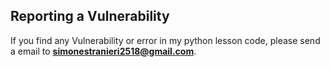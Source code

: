 ## Reporting a Vulnerability

If you find any Vulnerability or error in my python lesson code, please send a email to **simonestranieri2518@gmail.com**.
